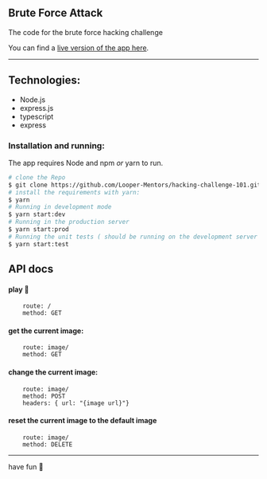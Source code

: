 ## Brute Force Attack

The code for the brute force hacking challenge

You can find a <a href="https://hacking101.onrender.com/">live version of the app here</a>.

<hr>

## Technologies:

- Node.js
- express.js
- typescript
- express

### Installation and running:

The app requires Node and npm <i>or</i> yarn to run.

```sh
# clone the Repo
$ git clone https://github.com/Looper-Mentors/hacking-challenge-101.git
# install the requirements with yarn:
$ yarn
# Running in development mode
$ yarn start:dev
# Running in the production server
$ yarn start:prod
# Running the unit tests ( should be running on the development server )
$ yarn start:test
```

## API docs

#### play 🚀

```
    route: /
    method: GET
```

#### get the current image:

```
    route: image/
    method: GET
```

#### change the current image:

```
    route: image/
    method: POST
    headers: { url: "{image url}"}
```

#### reset the current image to the default image

```
    route: image/
    method: DELETE
```

<hr>

have fun 🚀
